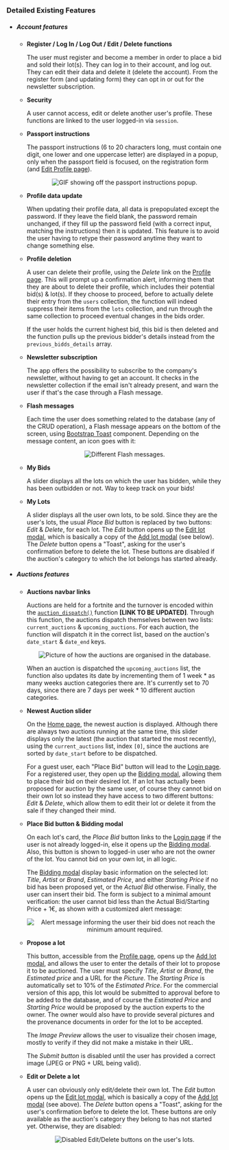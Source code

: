 ### Detailed Existing Features

- ##### Account features

  - **Register / Log In / Log Out / Edit / Delete functions**

    The user must register and become a member in order to place a bid and sold their lot(s). They can log in to their account, and log out. They can edit their data and delete it (delete the account). From the register form (and updating form) they can opt in or out for the newsletter subscription.

  - **Security**

    A user cannot access, edit or delete another user's profile. These functions are linked to the user logged-in via `session`.

  - **Passport instructions**

    The passport instructions (6 to 20 characters long, must contain one digit, one lower and one uppercase letter) are displayed in a popup, only when the passport field is focused, on the registration form (and <u>Edit Profile page</u>). 

    <p align="center">
      <img src="https://github.com/LuciusVH/encheres-exclusives/blob/main/static/docs/readme-img/password-instructions.gif" alt="GIF showing off the passport instructions popup."/>
    </p>

  - **Profile data update**

    When updating their profile data, all data is prepopulated except the password. If they leave the field blank, the password remain unchanged, if they fill up the password field (with a correct input, matching the instructions) then it is updated. This feature is to avoid the user having to retype their password anytime they want to change something else.

  - **Profile deletion**

    A user can delete their profile, using the *Delete* link on the <u>Profile page</u>. This will prompt up a confirmation alert, informing them that they are about to delete their profile, which includes their potential bid(s) & lot(s). If they choose to proceed, before to actually delete their entry from the `users` collection, the function will indeed suppress their items from the `lots` collection, and run through the same collection to proceed eventual changes in the bids order. 

    If the user holds the current highest bid, this bid is then deleted and the function pulls up the previous bidder's details instead from the `previous_bidds_details` array.

  - **Newsletter subscription**

    The app offers the possibility to subscribe to the company's newsletter, without having to get an account. It checks in the newsletter collection if the email isn't already present, and warn the user if that's the case through a Flash message. 

  - **Flash messages**

    Each time the user does something related to the database (any of the CRUD operation), a Flash message appears on the bottom of the screen, using [Bootstrap Toast](https://getbootstrap.com/docs/5.0/components/toasts/) component. Depending on the message content, an icon goes with it:

    <p align="center">
      <img src="https://github.com/LuciusVH/encheres-exclusives/blob/main/static/docs/readme-img/flash-messages.png" alt="Different Flash messages."/>
    </p>

  - **My Bids**

    A slider displays all the lots on which the user has bidden, while they has been outbidden or not. Way to keep track on your bids! 

  - **My Lots**

    A slider displays all the user own lots, to be sold. Since they are the user's lots, the usual *Place Bid* button is replaced by two buttons: *Edit* & *Delete*, for each lot. The *Edit* button opens up the <u>Edit lot modal</u>, which is basically a copy of the <u>Add lot modal</u> (see below). The *Delete* button opens a "Toast", asking for the user's confirmation before to delete the lot. These buttons are disabled if the auction's category to which the lot belongs has started already. 

- ##### Auctions features

  - **Auctions navbar links**

    Auctions are held for a fortnite and the turnover is encoded within the [`auction_dispatch()`]() function **[LINK TO BE UPDATED]**. Through this function, the auctions dispatch themselves between two lists: `current_auctions` & `upcoming_auctions`. For each auction, the function will dispatch it in the correct list, based on the auction's `date_start` & `date_end` keys. 

    <p align="center">
      <img src="https://github.com/LuciusVH/encheres-exclusives/blob/main/static/docs/readme-img/auction-dates-keys.png" alt="Picture of how the auctions are organised in the database."/>
    </p> 
    
    When an auction is dispatched the `upcoming_auctions` list, the function also updates its date by incrementing them of 1 week * as many weeks auction categories there are. It's currently set to 70 days, since there are 7 days per week * 10 different auction categories.
  
  - **Newest Auction slider**
  
    On the <u>Home page</u>, the newest auction is displayed. Although there are always two auctions running at the same time, this slider displays only the latest (the auction that started the most recently), using the `current_auctions` list, index `[0]`, since the auctions are sorted by `date_start` before to be dispatched. 
  
    For a guest user, each "Place Bid" button will lead to the <u>Login page</u>. For a registered user, they open up the <u>Bidding modal</u>, allowing them to place their bid on their desired lot. If an lot has actually been proposed for auction by the same user, of course they cannot bid on their own lot so instead they have access to two different buttons: *Edit* & *Delete*, which allow them to edit their lot or delete it from the sale if they changed their mind. 
  
  - **Place Bid button & Bidding modal**
  
    On each lot's card, the *Place Bid* button links to the <u>Login page</u> if the user is not already logged-in, else it opens up the <u>Bidding modal</u>. Also, this button is shown to logged-in user who are not the owner of the lot. You cannot bid on your own lot, in all logic.
  
    The <u>Bidding modal</u> display basic information on the selected lot: *Title*, *Artist* or *Brand*, *Estimated Price*, and either *Starting Price* if no bid has been proposed yet, or the *Actual Bid* otherwise. Finally, the user can insert their bid. The form is subject to a minimal amount verification: the user cannot bid less than the Actual Bid/Starting Price + 1€, as shown with a customized alert message:
  
    <p align="center">
      <img src="https://github.com/LuciusVH/encheres-exclusives/blob/main/static/docs/readme-img/min-bid-alert.png" alt="Alert message informing the user their bid does not reach the minimum amount required."/>
    </p>
  
  - **Propose a lot**
  
    This button, accessible from the <u>Profile page</u>, opens up the <u>Add lot modal</u>, and allows the user to enter the details of their lot to propose it to be auctioned. The user must specify *Title*, *Artist* or *Brand*, the *Estimated price* and a URL for the *Picture*. The *Starting Price* is automatically set to 10% of the *Estimated Price*. For the commercial version of this app, this lot would be submitted to approval before to be added to the database, and of course the *Estimated Price* and *Starting Price* would be proposed by the auction experts to the owner. The owner would also have to provide several pictures and the provenance documents in order for the lot to be accepted. 
  
    The *Image Preview* allows the user to visualize their chosen image, mostly to verify if they did not make a mistake in their URL. 
  
    The *Submit button* is disabled until the user has provided a correct image (JPEG or PNG + URL being valid).
    
  - **Edit or Delete a lot**
  
    A user can obviously only edit/delete their own lot. The *Edit* button opens up the <u>Edit lot modal</u>, which is basically a copy of the <u>Add lot modal</u> (see above). The *Delete* button opens a "Toast", asking for the user's confirmation before to delete the lot. These buttons are only available as the auction's category they belong to has not started yet. Otherwise, they are disabled:
  
    <p align="center">
      <img src="https://github.com/LuciusVH/encheres-exclusives/blob/main/static/docs/readme-img/disabled-action-buttons.png" alt="Disabled Edit/Delete buttons on the user's lots."/>
    </p>